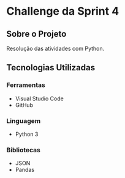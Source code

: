 # Challenge da Sprint 4

## Sobre o Projeto
Resolução das atividades com Python.
## Tecnologias Utilizadas
### Ferramentas
- Visual Studio Code
- GitHub
### Linguagem
- Python 3
### Bibliotecas
- JSON
- Pandas 
